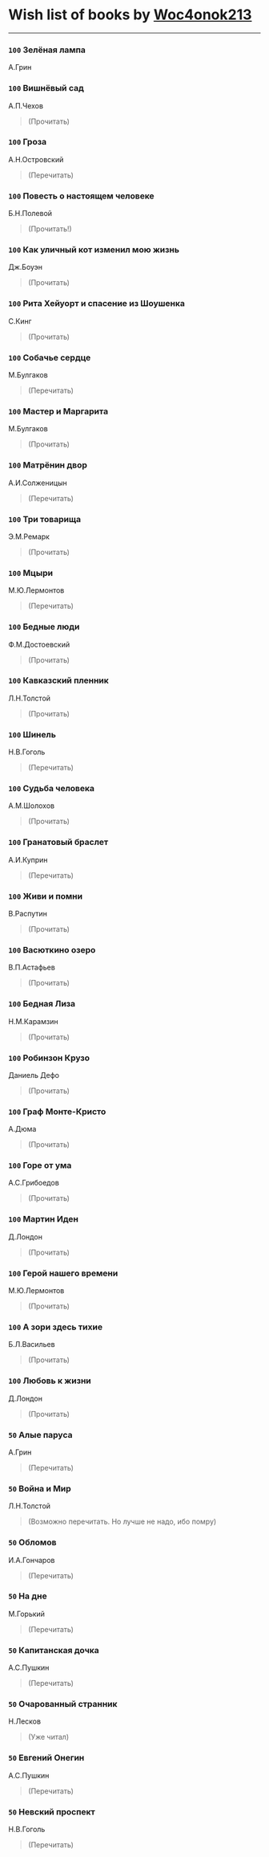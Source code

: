 # Wish list of books by [Woc4onok213](https://plus.google.com/u/0/103474005216004236389/)
---

### `100` Зелёная лампа
А.Грин

### `100` Вишнёвый сад
А.П.Чехов
> (Прочитать)

### `100` Гроза
А.Н.Островский
> (Перечитать)

### `100` Повесть о настоящем человеке
Б.Н.Полевой
> (Прочитать!)

### `100` Как уличный кот изменил мою жизнь
Дж.Боуэн
> (Прочитать)

### `100` Рита Хейуорт и спасение из Шоушенка
С.Кинг
> (Прочитать)

### `100` Собачье сердце
М.Булгаков
> (Перечитать)

### `100` Мастер и Маргарита
М.Булгаков
> (Прочитать)

### `100` Матрёнин двор
А.И.Солженицын
> (Перечитать)

### `100` Три товарища
Э.М.Ремарк
> (Прочитать)

### `100` Мцыри
М.Ю.Лермонтов
> (Перечитать)

### `100` Бедные люди
Ф.М.Достоевский
> (Прочитать)

### `100` Кавказский пленник
Л.Н.Толстой
> (Прочитать)

### `100` Шинель
Н.В.Гоголь
> (Перечитать)

### `100` Судьба человека
А.М.Шолохов
> (Прочитать)

### `100` Гранатовый браслет
А.И.Куприн
> (Перечитать)

### `100` Живи и помни
В.Распутин
> (Прочитать)

### `100` Васюткино озеро
В.П.Астафьев
> (Прочитать)

### `100` Бедная Лиза
Н.М.Карамзин
> (Прочитать)

### `100` Робинзон Крузо
Даниель Дефо
> (Прочитать)

### `100` Граф Монте-Кристо
А.Дюма
> (Прочитать)

### `100` Горе от ума
А.С.Грибоедов
> (Прочитать)

### `100` Мартин Иден
Д.Лондон
> (Прочитать)

### `100` Герой нашего времени
М.Ю.Лермонтов
> (Прочитать)

### `100` А зори здесь тихие
Б.Л.Васильев
> (Прочитать)

### `100` Любовь к жизни
Д.Лондон
> (Прочитать)

### `50` Алые паруса
А.Грин
> (Перечитать)

### `50` Война и Мир
Л.Н.Толстой
> (Возможно перечитать. Но лучше не надо, ибо помру)

### `50` Обломов
И.А.Гончаров
> (Перечитать)

### `50` На дне
М.Горький
> (Перечитать)

### `50` Капитанская дочка
А.С.Пушкин
> (Перечитать)

### `50` Очарованный странник
Н.Лесков
> (Уже читал)

### `50` Евгений Онегин
А.С.Пушкин
> (Перечитать)

### `50` Невский проспект
Н.В.Гоголь
> (Перечитать)

